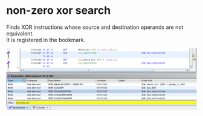 # non-zero xor search

Finds XOR instructions whose source and destination operands are not equivalent.  
It is registered in the bookmark.

![ch03_non-zero_xor](./img/ch03_non-zero_xor.png)